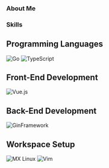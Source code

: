### About Me 

### Skills

## Programming Languages
![Go](https://img.shields.io/badge/Go-00ADD8?style=for-the-badge&logo=Go&logoColor=white)
![TypeScript](https://img.shields.io/badge/TypeScript-3178C6?style=for-the-badge&logo=TypeScript&logoColor=white)

## Front-End Development
![Vue.js](https://img.shields.io/badge/Vue.js-4FC08D?style=for-the-badge&logo=Vue.js&logoColor=white)  

## Back-End Development  
![GinFramework](https://img.shields.io/badge/GinFramework-00ADD8?style=for-the-badge&logo=Go&logoColor=white)

## Workspace Setup
![MX Linux](https://img.shields.io/badge/MXLinux-000000?style=for-the-badge&logo=MX%20Linux&logoColor=white)
![Vim](https://img.shields.io/badge/Vim-019733?style=for-the-badge&logo=Vim&logoColor=white)
  
<!--
**kidpeterpan/kidpeterpan** is a ✨ _special_ ✨ repository because its `README.md` (this file) appears on your GitHub profile.

Here are some ideas to get you started:

- 🔭 I’m currently working on ...
- 🌱 I’m currently learning ...
- 👯 I’m looking to collaborate on ...
- 🤔 I’m looking for help with ...
- 💬 Ask me about ...
- 📫 How to reach me: ...
- 😄 Pronouns: ...
- ⚡ Fun fact: ...

Badge: https://simpleicons.org/
-->
